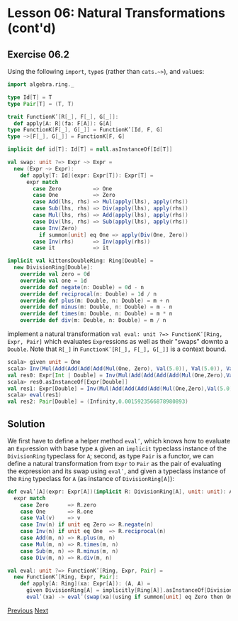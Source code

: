 Lesson 06: Natural Transformations (cont'd)
===========================================

Exercise 06.2
-------------

Using the following `import`, `type`s (rather than `cats.~>`), and `val`ues:

```Scala
import algebra.ring._

type Id[T] = T
type Pair[T] = (T, T)

trait FunctionKʹ[R[_], F[_], G[_]]:
  def apply[A: R](fa: F[A]): G[A]
type FunctionK[F[_], G[_]] = FunctionKʹ[Id, F, G]
type ~>[F[_], G[_]] = FunctionK[F, G]

implicit def id[T]: Id[T] = null.asInstanceOf[Id[T]]

val swap: unit ?=> Expr ~> Expr =
  new (Expr ~> Expr):
    def apply[T: Id](expr: Expr[T]): Expr[T] =
      expr match
        case Zero          => One
        case One           => Zero
        case Add(lhs, rhs) => Mul(apply(lhs), apply(rhs))
        case Sub(lhs, rhs) => Div(apply(lhs), apply(rhs))
        case Mul(lhs, rhs) => Add(apply(lhs), apply(rhs))
        case Div(lhs, rhs) => Sub(apply(lhs), apply(rhs))
        case Inv(Zero)
          if summon[unit] eq One => apply(Div(One, Zero))
        case Inv(rhs)      => Inv(apply(rhs))
        case it            => it

implicit val kittensDoubleRing: Ring[Double] =
  new DivisionRing[Double]:
    override val zero = 0d
    override val one = 1d
    override def negate(n: Double) = 0d - n
    override def reciprocal(n: Double) = 1d / n
    override def plus(m: Double, n: Double) = m + n
    override def minus(m: Double, n: Double) = m - n
    override def times(m: Double, n: Double) = m * n
    override def div(m: Double, n: Double) = m / n
```

implement a natural transformation `val eval: unit ?=> FunctionKʹ[Ring, Expr, Pair]` which evaluates `Expr`essions as well as
their "swaps" downto a `Double`. Note that `R[_]` in `FunctionKʹ[R[_], F[_], G[_]]` is a context bound.

```scala
scala> given unit = One
scala> Inv(Mul(Add(Add(Add(Add(Mul(One, Zero), Val(5.0)), Val(5.0)), Val(5.0)), Val(5.0)), Mul(Mul(Zero, Zero), Zero)))
val res0: Expr[Int | Double] = Inv(Mul(Add(Add(Add(Add(Mul(One,Zero),Val(5.0)),Val(5.0)),Val(5.0)),Val(5.0)),Mul(Mul(Zero,Zero),Zero)))
scala> res0.asInstanceOf[Expr[Double]]
val res1: Expr[Double] = Inv(Mul(Add(Add(Add(Add(Mul(One,Zero),Val(5.0)),Val(5.0)),Val(5.0)),Val(5.0)),Mul(Mul(Zero,Zero),Zero)))
scala> eval(res1)
val res2: Pair[Double] = (Infinity,0.0015923566878980893)
```

Solution
--------

We first have to define a helper method `evalʹ`, which knows how to evaluate an `Expr`ession with base type `A` given an
`implicit` typeclass instance of the `DivisionRing` typeclass for `A`; second, as type `Pair` is a functor, we can define a
natural transformation from `Expr` to `Pair` as the pair of evaluating the expression and its swap using `evalʹ`, and given a
typeclass instance of the `Ring` typeclass for `A` (as instance of `DivisionRing[A]`):

```Scala
def evalʹ[A](expr: Expr[A])(implicit R: DivisionRing[A], unit: unit): A =
  expr match
    case Zero      => R.zero
    case One       => R.one
    case Val(v)    => v
    case Inv(n) if unit eq Zero => R.negate(n)
    case Inv(n) if unit eq One  => R.reciprocal(n)
    case Add(m, n) => R.plus(m, n)
    case Mul(m, n) => R.times(m, n)
    case Sub(m, n) => R.minus(m, n)
    case Div(m, n) => R.div(m, n)

val eval: unit ?=> FunctionKʹ[Ring, Expr, Pair] =
  new FunctionKʹ[Ring, Expr, Pair]:
    def apply[A: Ring](xa: Expr[A]): (A, A) =
      given DivisionRing[A] = implicitly[Ring[A]].asInstanceOf[DivisionRing[A]]
      evalʹ(xa) -> evalʹ(swap(xa)(using if summon[unit] eq Zero then One else Zero))
```

[Previous](https://github.com/sjbiaga/kittens/blob/main/expr-simplify/README.md) [Next](https://github.com/sjbiaga/kittens/blob/main/expr-tree/README.md)
